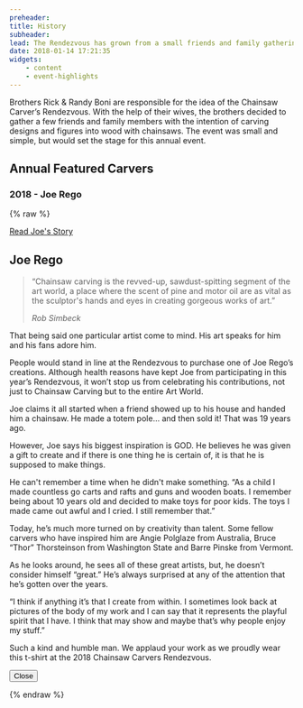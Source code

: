 ```yaml
---
preheader: 
title: History
subheader: 
lead: The Rendezvous has grown from a small friends and family gathering to become an event that has gained worldwide acclaim
date: 2018-01-14 17:21:35
widgets:
    - content
    - event-highlights
---
```

Brothers Rick & Randy Boni are responsible for the idea of the Chainsaw Carver’s Rendezvous. With the help of their wives, the brothers decided to gather a few friends and family members with the intention of carving designs and figures into wood with chainsaws. The event was small and simple, but would set the stage for this annual event.

 ## Annual Featured Carvers

 ### 2018 - Joe Rego

{% raw %}

<a class="uk-button uk-button-default" href="#bio-2018" uk-toggle>Read Joe's Story</a>

<div id="bio-2018" class="uk-modal-full" uk-modal>
    <div class="uk-modal-dialog">
        <div class="uk-grid-collapse uk-child-width-1-2@s uk-flex-middle" uk-grid>
            <div class="uk-background-cover" style="background-image: url('/assets/history/2018-rego-joe.jpg');" uk-height-viewport></div>
            <div class="uk-modal-body uk-padding-large">
                <div class="uk-modal-header uk-padding-remove-left">
                    <h2 class="uk-modal-title">Joe Rego</h2>
                </div>
                <div class="uk-padding uk-overflow-auto uk-height-large">
                    <blockquote>
                        <p>“Chainsaw carving is the revved-up, sawdust-spitting segment of the art world, a place where the scent of pine and motor oil are as vital as the sculptor's hands and eyes in creating gorgeous works of art.”</p>
                        <footer>
                        <cite>Rob Simbeck</cite>
                        </footer>
                    </blockquote>
                    <p>That being said one particular artist come to mind. His art speaks for him and his fans adore him.</p>
                    <p>People would stand in line at the Rendezvous to purchase one of Joe Rego’s creations.  Although health reasons have kept Joe from participating in this year’s Rendezvous, it won’t stop us from celebrating his contributions, not just to Chainsaw Carving but to the entire Art World.</p>
                    <p>Joe claims it all started when a friend showed up to his house and handed him a chainsaw. He made a totem pole… and then sold it! That was 19 years ago.</p>
                    <p>However, Joe says his biggest inspiration is GOD. He believes he was given a gift to create and if there is one thing he is certain of, it is that he is supposed to make things.</p>
                    <p>He can't remember a time when he didn't make something. “As a child I made countless go carts and rafts and guns and wooden boats. I remember being about 10 years old and decided to make toys for poor kids. The toys I made came out awful and I cried. I still remember that.”</p>
                    <p>Today, he’s much more turned on by creativity than talent.  Some fellow carvers who have inspired him are Angie Polglaze from Australia, Bruce “Thor” Thorsteinson from Washington State and Barre Pinske from Vermont.</p>
                    <p>As he looks around, he sees all of these great artists, but, he doesn’t consider himself “great.”  He’s always surprised at any of the attention that he’s gotten over the years. </p>
                    <p>“I think if anything it’s that I create from within. I sometimes look back at pictures of the body of my work and I can say that it represents the playful spirit that I have. I think that may show and maybe that’s why people enjoy my stuff.”</p>
                    <p>Such a kind and humble man. We applaud your work as we proudly wear this t-shirt at the 2018 Chainsaw Carvers Rendezvous.</p>
                </div>
                <div class="uk-modal-footer uk-text-right">
                    <button class="uk-button uk-button-default uk-modal-close" type="button">Close</button>
                </div>
            </div>
        </div>
    </div>
</div>

{% endraw %}